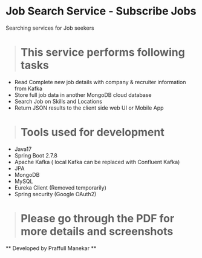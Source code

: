 # Job Search Service - Subscribe Jobs
Searching services for Job seekers

> # This service performs following tasks
- Read Complete new job details with company & recruiter information from Kafka
- Store full job data in another MongoDB cloud database
- Search Job on Skills and Locations
- Return JSON results to the client side web UI or Mobile App

> # Tools used for development
- Java17
- Spring Boot 2.7.8
- Apache Kafka ( local Kafka can be replaced with Confluent Kafka)
- JPA
- MongoDB
- MySQL
- Eureka Client (Removed temporarily)
- Spring security (Google OAuth2)

> # Please go through the PDF for more details and screenshots



** Developed by Praffull Manekar **

